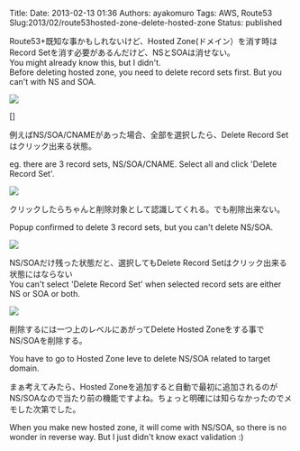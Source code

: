 Title: 
Date: 2013-02-13 01:36
Authors: ayakomuro
Tags:  AWS, Route53
Slug:2013/02/route53hosted-zone-delete-hosted-zone
Status: published


Route53+既知な事かもしれないけど、Hosted Zone(ドメイン）を消す時はRecord
Setを消す必要があるんだけど、NSとSOAは消せない。  
You might already know this, but I didn\'t.  
Before deleting hosted zone, you need to delete record sets first. But
you can\'t with NS and SOA.

[![](http://4.bp.blogspot.com/-A7tZ7VW6txI/URrrDZ8pBgI/AAAAAAAAWu8/zsO2DQdkKA8/s1600/1.png)](http://4.bp.blogspot.com/-A7tZ7VW6txI/URrrDZ8pBgI/AAAAAAAAWu8/zsO2DQdkKA8/s1600/1.png)


[]

例えばNS/SOA/CNAMEがあった場合、全部を選択したら、Delete Record
Setはクリック出来る状態。

eg. there are 3 record sets, NS/SOA/CNAME. Select all and click \'Delete
Record Set\'.


[![](http://2.bp.blogspot.com/-QAuYuUwgvKI/URrrDWLvDcI/AAAAAAAAWu4/FGe0v0p5wtY/s1600/2.png)](http://2.bp.blogspot.com/-QAuYuUwgvKI/URrrDWLvDcI/AAAAAAAAWu4/FGe0v0p5wtY/s1600/2.png)

クリックしたらちゃんと削除対象として認識してくれる。でも削除出来ない。

Popup confirmed to delete 3 record sets, but you can\'t delete NS/SOA.

[![](http://3.bp.blogspot.com/-LI4ioneJR94/URrrDSEZuoI/AAAAAAAAWvA/L0rTeT5PuK8/s1600/3.png)](http://3.bp.blogspot.com/-LI4ioneJR94/URrrDSEZuoI/AAAAAAAAWvA/L0rTeT5PuK8/s1600/3.png)

NS/SOAだけ残った状態だと、選択してもDelete Record
Setはクリック出来る状態にはならない  
You can\'t select \'Delete Record Set\' when selected record sets are
either NS or SOA or both.

[![](http://3.bp.blogspot.com/-QXWJCIYZxws/URrrDvhCF2I/AAAAAAAAWvI/yqF4PY9kO1Q/s1600/4.png)](http://3.bp.blogspot.com/-QXWJCIYZxws/URrrDvhCF2I/AAAAAAAAWvI/yqF4PY9kO1Q/s1600/4.png)

削除するには一つ上のレベルにあがってDelete Hosted
Zoneをする事でNS/SOAを削除する。

You have to go to Hosted Zone leve to delete NS/SOA related to target
domain.


まぁ考えてみたら、Hosted
Zoneを追加すると自動で最初に追加されるのがNS/SOAなので当たり前の機能ですよね。ちょっと明確には知らなかったのでメモした次第でした。

When you make new hosted zone, it will come with NS/SOA, so there is no
wonder in reverse way. But I just didn\'t know exact validation :)


